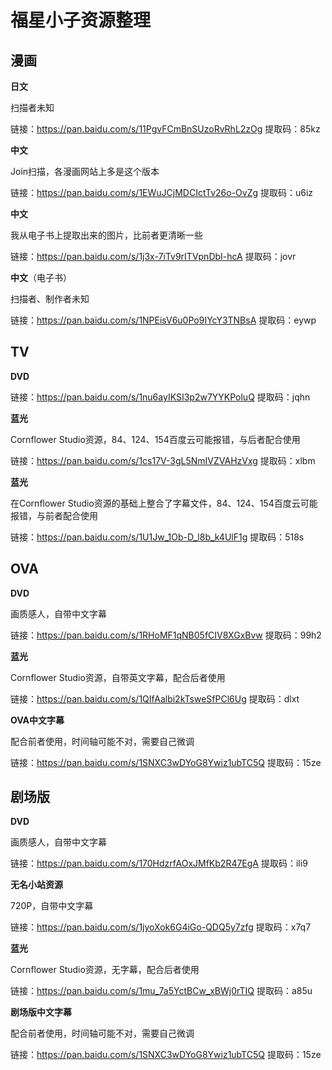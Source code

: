 # 福星小子资源整理
## 漫画
__日文__

扫描者未知

链接：https://pan.baidu.com/s/11PgvFCmBnSUzoRvRhL2zOg 提取码：85kz 

__中文__

Join扫描，各漫画网站上多是这个版本

链接：https://pan.baidu.com/s/1EWuJCjMDCIctTv26o-OvZg 提取码：u6iz 

__中文__

我从电子书上提取出来的图片，比前者更清晰一些

链接：https://pan.baidu.com/s/1j3x-7iTv9rITVpnDbI-hcA 提取码：jovr 

__中文__（电子书）

扫描者、制作者未知

链接：https://pan.baidu.com/s/1NPEisV6u0Po9IYcY3TNBsA 提取码：eywp 

## TV

__DVD__

链接：https://pan.baidu.com/s/1nu6ayIKSI3p2w7YYKPoluQ 提取码：jqhn 

__蓝光__

Cornflower Studio资源，84、124、154百度云可能报错，与后者配合使用

链接：https://pan.baidu.com/s/1cs17V-3gL5NmIVZVAHzVxg 提取码：xlbm 

__蓝光__

在Cornflower Studio资源的基础上整合了字幕文件，84、124、154百度云可能报错，与前者配合使用

链接：https://pan.baidu.com/s/1U1Jw_1Ob-D_l8b_k4UlF1g 提取码：518s 

## OVA

__DVD__

画质感人，自带中文字幕

链接：https://pan.baidu.com/s/1RHoMF1qNB05fCIV8XGxBvw 提取码：99h2 

__蓝光__

Cornflower Studio资源，自带英文字幕，配合后者使用

链接：https://pan.baidu.com/s/1QIfAalbi2kTsweSfPCl6Ug 提取码：dlxt 

__OVA中文字幕__

配合前者使用，时间轴可能不对，需要自己微调

链接：https://pan.baidu.com/s/1SNXC3wDYoG8Ywiz1ubTC5Q 提取码：15ze 

## 剧场版

__DVD__

画质感人，自带中文字幕

链接：https://pan.baidu.com/s/170HdzrfAOxJMfKb2R47EgA 提取码：ili9 

__无名小站资源__

720P，自带中文字幕

链接：https://pan.baidu.com/s/1jyoXok6G4iGo-QDQ5y7zfg 提取码：x7q7 

__蓝光__

Cornflower Studio资源，无字幕，配合后者使用

链接：https://pan.baidu.com/s/1mu_7a5YctBCw_xBWj0rTIQ 提取码：a85u 

__剧场版中文字幕__

配合前者使用，时间轴可能不对，需要自己微调

链接：https://pan.baidu.com/s/1SNXC3wDYoG8Ywiz1ubTC5Q 提取码：15ze 
